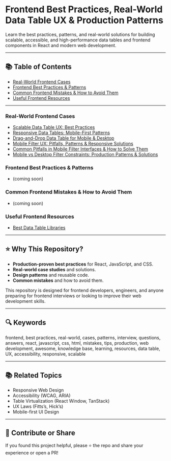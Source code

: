 <!-- 
SEO: frontend best practices, data table UX, production patterns, react, responsive tables, accessibility, scalable tables, real-world cases, web development, UI/UX, javascript, mistakes, tips
-->

# Frontend Best Practices, Real-World Data Table UX & Production Patterns

Learn the best practices, patterns, and real-world solutions for building scalable, accessible, and high-performance data tables and frontend components in React and modern web development.



---

## 📚 Table of Contents

- [Real-World Frontend Cases](#real-world-frontend-cases)
- [Frontend Best Practices & Patterns](#frontend-best-practices--patterns)
- [Common Frontend Mistakes & How to Avoid Them](#common-frontend-mistakes--how-to-avoid-them)
- [Useful Frontend Resources](#useful-frontend-resources)

---

### Real-World Frontend Cases
- [Scalable Data Table UX: Best Practices](cases/data-table-ux-best-practices.md)
- [Responsive Data Tables: Mobile-First Patterns](cases/responsive-data-tables-ux.md)
- [Drag-and-Drop Data Table for Mobile & Desktop](cases/drag-and-drop-table-mobile-production.md)
- [Mobile Filter UX: Pitfalls, Patterns & Responsive Solutions](cases/mobile-filter-ux-pitfalls-and-solutions.md)
- [Common Pitfalls in Mobile Filter Interfaces & How to Solve Them](cases/mobile-filters-pitfails.md)
- [Mobile vs Desktop Filter Constraints: Production Patterns & Solutions](mobile-vs-desktop-filter-constraints.md)

### Frontend Best Practices & Patterns

- (coming soon)

### Common Frontend Mistakes & How to Avoid Them

- (coming soon)


### Useful Frontend Resources

- [Best Data Table Libraries](sources/best-data-table-libraries.md)

---

## ⭐️ Why This Repository?

- **Production-proven best practices** for React, JavaScript, and CSS.
- **Real-world case studies** and solutions.
- **Design patterns** and reusable code.
- **Common mistakes** and how to avoid them.

This repository is designed for frontend developers, engineers, and anyone preparing for frontend interviews or looking to improve their web development skills.

---

## 🔍 Keywords

frontend, best practices, real-world, cases, patterns, interview, questions, answers, react, javascript, css, html, mistakes, tips, production, web development, awesome, knowledge base, learning, resources, data table, UX, accessibility, responsive, scalable

---

## 📚 Related Topics

- Responsive Web Design
- Accessibility (WCAG, ARIA)
- Table Virtualization (React Window, TanStack)
- UX Laws (Fitts’s, Hick’s)
- Mobile-first UI Design

---


## 🙌 Contribute or Share

If you found this project helpful, please ⭐️ the repo and share your experience or open a PR!

